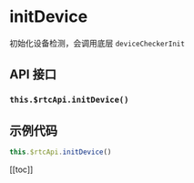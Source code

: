 # initDevice

初始化设备检测，会调用底层 `deviceCheckerInit`

## API 接口

### `this.$rtcApi.initDevice()`

## 示例代码

```js
this.$rtcApi.initDevice()
```

[[toc]]
